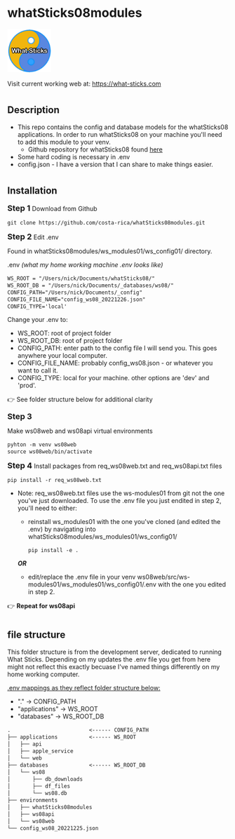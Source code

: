 # whatSticks08modules
<img src="https://github.com/costa-rica/whatSticks08/blob/github-main/web/app_package/static/images/wshLogo_300px_doodle02.png?raw=true" alt="what sticks logo" width="100"/>

Visit current working web at:
https://what-sticks.com

#
## Description
- This repo contains the config and database models for the whatSticks08 applications. In order to run whatSticks08 on your machine you'll need to add this module to your venv.
  - Github repository for whatSticks08 found [here](https://github.com/costa-rica/whatSticks08)
- Some hard coding is necessary in .env
- config.json - I have a version that I can share to make things easier.


#
## Installation
<b><font size=4>Step 1</font></b>
Download from Github
```
git clone https://github.com/costa-rica/whatSticks08modules.git
```

<b><font size=4>Step 2</font></b>
Edit .env 

Found in whatSticks08modules/ws_modules01/ws_config01/ directory.

.env 
_(what my home working machine .env looks like)_
```
WS_ROOT = "/Users/nick/Documents/whatSticks08/"
WS_ROOT_DB = "/Users/nick/Documents/_databases/ws08/"
CONFIG_PATH="/Users/nick/Documents/_config"
CONFIG_FILE_NAME="config_ws08_20221226.json"
CONFIG_TYPE='local'
```
Change your .env to:
- WS_ROOT: root of project folder
- WS_ROOT_DB: root of project folder
- CONFIG_PATH: enter path to the config file I will send you. This goes anywhere your local computer.
- CONFIG_FILE_NAME: probably config_ws08.json - or whatever you want to call it.
- CONFIG_TYPE: local for your machine. other options are 'dev' and 'prod'.

:point_right: See folder structure below for additional clarity

<b><font size=4>Step 3</font></b>

Make ws08web and ws08api virtual environments
```
pyhton -m venv ws08web
source ws08web/bin/activate
```
<b><font size=4>Step 4</font></b>
Install packages from req_ws08web.txt and req_ws08api.txt files
```
pip install -r req_ws08web.txt
```

* Note: req_ws08web.txt files use the ws-modules01 from git not the one you've just downloaded. To use the .env file you just endited in step 2, you'll need to either:

   - reinstall ws_modules01 with the one you've cloned (and edited the .env) by navigating into whatSticks08modules/ws_modules01/ws_config01/ 

         pip install -e .

  _<b>OR</b>_

  - edit/replace the .env file in your venv ws08web/src/ws-modules01/ws_modules01/ws_config01/.env with the one you edited in step 2.

:point_right: **Repeat for ws08api**

#
## file structure
This folder structure is from the development server, dedicated to running What Sticks. Depending on my updates the .env file you get from here might not reflect this exactly becuase I've named things differently on my home working computer.

<u>.env mappings as they reflect folder structure below:</u>
- "." -> CONFIG_PATH
- "applications" -> WS_ROOT
- "databases" -> WS_ROOT_DB

```
.                         <------ CONFIG_PATH
├── applications          <------ WS_ROOT
│   ├── api
│   ├── apple_service
│   └── web
├── databases             <------ WS_ROOT_DB
│   └── ws08
│       ├── db_downloads
│       ├── df_files
│       └── ws08.db
├── environments
│   ├── whatSticks08modules
│   ├── ws08api
│   └── ws08web
└── config_ws08_20221225.json
```
